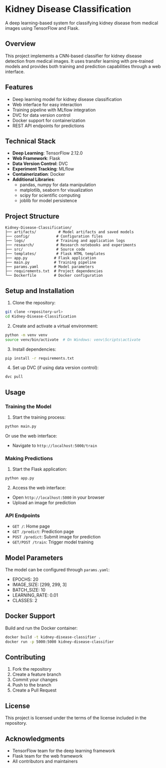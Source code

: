 # Kidney Disease Classification

A deep learning-based system for classifying kidney disease from medical images using TensorFlow and Flask.

## Overview

This project implements a CNN-based classifier for kidney disease detection from medical images. It uses transfer learning with pre-trained models and provides both training and prediction capabilities through a web interface.

## Features

- Deep learning model for kidney disease classification
- Web interface for easy interaction
- Training pipeline with MLflow integration
- DVC for data version control
- Docker support for containerization
- REST API endpoints for predictions

## Technical Stack

- **Deep Learning**: TensorFlow 2.12.0
- **Web Framework**: Flask
- **Data Version Control**: DVC
- **Experiment Tracking**: MLflow
- **Containerization**: Docker
- **Additional Libraries**: 
  - pandas, numpy for data manipulation
  - matplotlib, seaborn for visualization
  - scipy for scientific computing
  - joblib for model persistence

## Project Structure

```
Kidney-Disease-Classification/
├── artifacts/          # Model artifacts and saved models
├── config/            # Configuration files
├── logs/              # Training and application logs
├── research/          # Research notebooks and experiments
├── src/               # Source code
├── templates/         # Flask HTML templates
├── app.py            # Flask application
├── main.py           # Training pipeline
├── params.yaml       # Model parameters
├── requirements.txt  # Project dependencies
└── Dockerfile        # Docker configuration
```

## Setup and Installation

1. Clone the repository:
```bash
git clone <repository-url>
cd Kidney-Disease-Classification
```

2. Create and activate a virtual environment:
```bash
python -m venv venv
source venv/bin/activate  # On Windows: venv\Scripts\activate
```

3. Install dependencies:
```bash
pip install -r requirements.txt
```

4. Set up DVC (if using data version control):
```bash
dvc pull
```

## Usage

### Training the Model

1. Start the training process:
```bash
python main.py
```

Or use the web interface:
- Navigate to `http://localhost:5000/train`

### Making Predictions

1. Start the Flask application:
```bash
python app.py
```

2. Access the web interface:
- Open `http://localhost:5000` in your browser
- Upload an image for prediction

### API Endpoints

- `GET /`: Home page
- `GET /predict`: Prediction page
- `POST /predict`: Submit image for prediction
- `GET/POST /train`: Trigger model training

## Model Parameters

The model can be configured through `params.yaml`:
- EPOCHS: 20
- IMAGE_SIZE: [299, 299, 3]
- BATCH_SIZE: 10
- LEARNING_RATE: 0.01
- CLASSES: 2

## Docker Support

Build and run the Docker container:
```bash
docker build -t kidney-disease-classifier .
docker run -p 5000:5000 kidney-disease-classifier
```

## Contributing

1. Fork the repository
2. Create a feature branch
3. Commit your changes
4. Push to the branch
5. Create a Pull Request

## License

This project is licensed under the terms of the license included in the repository.

## Acknowledgments

- TensorFlow team for the deep learning framework
- Flask team for the web framework
- All contributors and maintainers